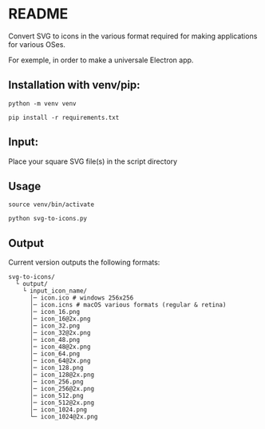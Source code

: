 # README

Convert SVG to icons in the various format required for making applications for various OSes.

For exemple, in order to make a universale Electron app.

## Installation with venv/pip:
`python -m venv venv`

`pip install -r requirements.txt`

## Input:
Place your square SVG file(s) in the script directory

## Usage
`source venv/bin/activate`

`python svg-to-icons.py`

## Output

Current version outputs the following formats:

```
svg-to-icons/
  └ output/
    └ input_icon_name/
      │─ icon.ico # windows 256x256
      │─ icon.icns # macOS various formats (regular & retina)
      │─ icon_16.png
      │─ icon_16@2x.png
      │─ icon_32.png
      │─ icon_32@2x.png
      │─ icon_48.png
      │─ icon_48@2x.png
      │─ icon_64.png
      │─ icon_64@2x.png
      │─ icon_128.png
      │─ icon_128@2x.png
      │─ icon_256.png
      │─ icon_256@2x.png
      │─ icon_512.png
      │─ icon_512@2x.png
      │─ icon_1024.png
      └─ icon_1024@2x.png
```
